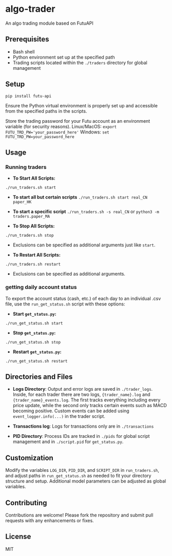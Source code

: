 # algo-trader
An algo trading module based on FutuAPI

## Prerequisites

- Bash shell
- Python environment set up at the specified path
- Trading scripts located within the `./traders` directory for global management

## Setup

`pip install futu-api` 

Ensure the Python virtual environment is properly set up and accessible from the specified paths in the scripts.

Store the trading password for your Futu account as an environment variable (for security reasons).
Linux/MacOS: `export FUTU_TRD_PW='your_password_here'`
Windows: `set FUTU_TRD_PW=your_password_here`

## Usage

### Running traders

- **To Start All Scripts:**

`./run_traders.sh start`

- **To start all but certain scripts**
`./run_traders.sh start real_CN paper_HK`

- **To start a specific script**
`./run_traders.sh -s real_CN`
or `python3 -m traders.paper_MA`

- **To Stop All Scripts:**

`./run_traders.sh stop`

- Exclusions can be specified as additional arguments just like `start`.

- **To Restart All Scripts:**

`./run_traders.sh restart`

- Exclusions can be specified as additional arguments.

### getting daily account status

To export the account status (cash, etc.) of each day to an individual .csv file, use the `run_get_status.sh` script with these options:

- **Start `get_status.py`:**

`./run_get_status.sh start`


- **Stop `get_status.py`:**

`./run_get_status.sh stop`


- **Restart `get_status.py`:**

`./run_get_status.sh restart`


## Directories and Files

- **Logs Directory**: Output and error logs are saved in `./trader_logs`. Inside, for each trader there are two logs, `{trader_name}.log` and `{trader_name}_events.log`. The first tracks everything including every price update, while the second only tracks certain events such as MACD becoming positive. Custom events can be added using `event_logger.info(...)` in the trader script.


- **Transactions log**: Logs for transactions only are in `./transactions`

- **PID Directory**: Process IDs are tracked in `./pids` for global script management and in `./script.pid` for `get_status.py`.


## Customization

Modify the variables `LOG_DIR`, `PID_DIR`, and `SCRIPT_DIR` in `run_traders.sh`, and adjust paths in `run_get_status.sh` as needed to fit your directory structure and setup. Additional model parameters can be adjusted as global variables.

## Contributing

Contributions are welcome! Please fork the repository and submit pull requests with any enhancements or fixes.

## License

MIT

